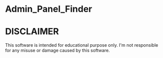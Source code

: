 # Admin_Panel_Finder

# DISCLAIMER
This software is intended for educational purpose only. I'm not responsible for any misuse or damage caused by this software.
